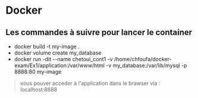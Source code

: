 # Docker
## Les commandes à suivre pour lancer le container
- docker build -t my-image . 
- docker volume create my_database 
- docker run -dit --name chetoui_cont1 -v /home/chfoufa/docker-exam/Ex1/application:/var/www/html -v my_database:/var/lib/mysql -p 8888:80 my-image
> vous pouver acceder à l'application dans le brawser via : localhost:8888
